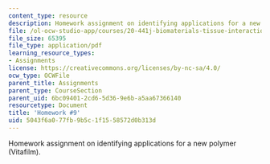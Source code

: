 ```yaml
---
content_type: resource
description: Homework assignment on identifying applications for a new polymer (Vitafilm).
file: /ol-ocw-studio-app/courses/20-441j-biomaterials-tissue-interactions-fall-2009/5043f6a077fb9b5c1f1558572d0b313d_MIT20_441JF09_hw9.pdf
file_size: 65395
file_type: application/pdf
learning_resource_types:
- Assignments
license: https://creativecommons.org/licenses/by-nc-sa/4.0/
ocw_type: OCWFile
parent_title: Assignments
parent_type: CourseSection
parent_uid: 6bc09401-2cd6-5d36-9e6b-a5aa67366140
resourcetype: Document
title: 'Homework #9'
uid: 5043f6a0-77fb-9b5c-1f15-58572d0b313d
---
```

Homework assignment on identifying applications for a new polymer (Vitafilm).